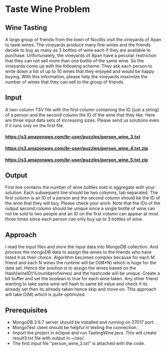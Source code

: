 # Taste Wine Problem
## Wine Tasting 
A large group of friends from the town of  Nocillis visit the vineyards of Apan to taste wines. The vineyards produce many fine wines and the friends decide to buy as many as 3 bottles of wine each if they are available to purchase. Unfortunately, the vineyards of Apan have a peculiar restriction that they can not sell more than one bottle of the same wine. So the vineyards come up with the following scheme: They ask each person to write down a list of up to 10 wines that they enjoyed and would be happy buying. With this information, please help the vineyards maximize the number of wines that they can sell to the group of friends.  

## Input  
A two-column TSV file with the first column containing the ID (just a string) of a person and the second column the ID of the wine that they like. Here are three input data sets of increasing sizes. Please send us solutions even if it runs only on the first file.  
#### https://s3.amazonaws.com/br-user/puzzles/person_wine_3.txt 
#### https://s3.amazonaws.com/br-user/puzzles/person_wine_4.txt.zip 
#### https://s3.amazonaws.com/br-user/puzzles/person_wine_5.txt.zip  

## Output  
First line contains the number of wine bottles sold in aggregate with your solution. Each subsequent line should be two columns, tab separated. The first column is an ID of a person and the second column should be the ID of the wine that they will buy.  Please check your work. Note that the IDs of the output second column should be unique since a single bottle of wine can not be sold to two people and an ID on the first column can appear at most three times since each person can only buy up to 3 bottles of wine.

## Approach
I read the input files and store the input data into MongoDB collection. And process the mongoDB data to assign the wines
to the friends who have listed it as their choice.
Algorithm becomes complex because for each M friend and each N wines the runtime will be O(M*N) which is huge for the
data set.
Hence the solution is to assign the wines based on the Hash(wineID)%(numberofwines) and the hashcode will be unique.
Create a bit buffer and set the boolean to true for each wine taken. Any other friend wanting to take same wine will
hash to same bit value and check if its already set then its already taken hence skip and move on. 
This approach will take O(M) which is quite optimized.

## Prerequisites
* MongoDB 2.6.7 server should be installed and running on 27017 port.
* MongoTest client should be helpful in testing the connection.
* Import the project in eclipse and run TastingWine.java. This will create result3.txt file with output in ~/res/.
* The first input file "person_wine_3.txt" is attached with the code.

